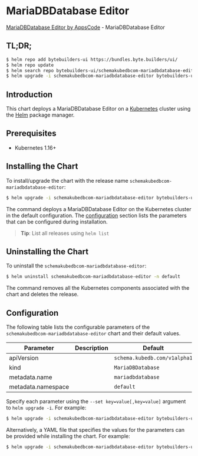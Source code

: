 # MariaDBDatabase Editor

[MariaDBDatabase Editor by AppsCode](https://byte.builders) - MariaDBDatabase Editor

## TL;DR;

```bash
$ helm repo add bytebuilders-ui https://bundles.byte.builders/ui/
$ helm repo update
$ helm search repo bytebuilders-ui/schemakubedbcom-mariadbdatabase-editor --version=v0.4.14
$ helm upgrade -i schemakubedbcom-mariadbdatabase-editor bytebuilders-ui/schemakubedbcom-mariadbdatabase-editor -n default --create-namespace --version=v0.4.14
```

## Introduction

This chart deploys a MariaDBDatabase Editor on a [Kubernetes](http://kubernetes.io) cluster using the [Helm](https://helm.sh) package manager.

## Prerequisites

- Kubernetes 1.16+

## Installing the Chart

To install/upgrade the chart with the release name `schemakubedbcom-mariadbdatabase-editor`:

```bash
$ helm upgrade -i schemakubedbcom-mariadbdatabase-editor bytebuilders-ui/schemakubedbcom-mariadbdatabase-editor -n default --create-namespace --version=v0.4.14
```

The command deploys a MariaDBDatabase Editor on the Kubernetes cluster in the default configuration. The [configuration](#configuration) section lists the parameters that can be configured during installation.

> **Tip**: List all releases using `helm list`

## Uninstalling the Chart

To uninstall the `schemakubedbcom-mariadbdatabase-editor`:

```bash
$ helm uninstall schemakubedbcom-mariadbdatabase-editor -n default
```

The command removes all the Kubernetes components associated with the chart and deletes the release.

## Configuration

The following table lists the configurable parameters of the `schemakubedbcom-mariadbdatabase-editor` chart and their default values.

|     Parameter      | Description |                 Default                 |
|--------------------|-------------|-----------------------------------------|
| apiVersion         |             | <code>schema.kubedb.com/v1alpha1</code> |
| kind               |             | <code>MariaDBDatabase</code>            |
| metadata.name      |             | <code>mariadbdatabase</code>            |
| metadata.namespace |             | <code>default</code>                    |


Specify each parameter using the `--set key=value[,key=value]` argument to `helm upgrade -i`. For example:

```bash
$ helm upgrade -i schemakubedbcom-mariadbdatabase-editor bytebuilders-ui/schemakubedbcom-mariadbdatabase-editor -n default --create-namespace --version=v0.4.14 --set apiVersion=schema.kubedb.com/v1alpha1
```

Alternatively, a YAML file that specifies the values for the parameters can be provided while
installing the chart. For example:

```bash
$ helm upgrade -i schemakubedbcom-mariadbdatabase-editor bytebuilders-ui/schemakubedbcom-mariadbdatabase-editor -n default --create-namespace --version=v0.4.14 --values values.yaml
```
